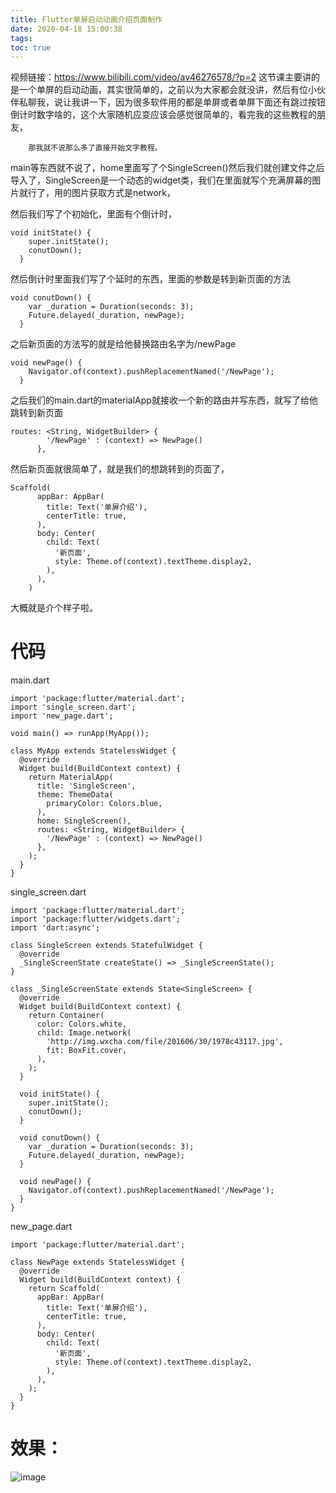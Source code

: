 ```yaml
---
title: Flutter单屏启动动画介绍页面制作
date: 2020-04-18 15:00:38
tags:
toc: true
---
```

视频链接：https://www.bilibili.com/video/av46276578/?p=2
 这节课主要讲的是一个单屏的启动动画，其实很简单的，之前以为大家都会就没讲，然后有位小伙伴私聊我，说让我讲一下，因为很多软件用的都是单屏或者单屏下面还有跳过按钮倒计时数字啥的，这个大家随机应变应该会感觉很简单的，看完我的这些教程的朋友，

        那我就不说那么多了直接开始文字教程。

main等东西就不说了，home里面写了个SingleScreen()然后我们就创建文件之后导入了，SingleScreen是一个动态的widget类，我们在里面就写个充满屏幕的图片就行了，用的图片获取方式是network，

然后我们写了个初始化，里面有个倒计时，
```
void initState() { 
    super.initState();
    conutDown();
  }
```
然后倒计时里面我们写了个延时的东西，里面的参数是转到新页面的方法
```
void conutDown() {
    var _duration = Duration(seconds: 3);
    Future.delayed(_duration, newPage);
  }
```
之后新页面的方法写的就是给他替换路由名字为/newPage
```
void newPage() {
    Navigator.of(context).pushReplacementNamed('/NewPage');
  }
```
之后我们的main.dart的materialApp就接收一个新的路由并写东西，就写了给他跳转到新页面
```
routes: <String, WidgetBuilder> {
        '/NewPage' : (context) => NewPage()
      },
```
然后新页面就很简单了，就是我们的想跳转到的页面了，
```
Scaffold(
      appBar: AppBar(
        title: Text('单屏介绍'),
        centerTitle: true,
      ),
      body: Center(
        child: Text(
          '新页面',
          style: Theme.of(context).textTheme.display2,
        ),
      ),
    )
```
大概就是介个样子啦。

# 代码
main.dart
```
import 'package:flutter/material.dart';
import 'single_screen.dart';
import 'new_page.dart';

void main() => runApp(MyApp());

class MyApp extends StatelessWidget {
  @override
  Widget build(BuildContext context) {
    return MaterialApp(
      title: 'SingleScreen',
      theme: ThemeData(
        primaryColor: Colors.blue,
      ),
      home: SingleScreen(),
      routes: <String, WidgetBuilder> {
        '/NewPage' : (context) => NewPage()
      },
    );
  }
}
```
single_screen.dart
```
import 'package:flutter/material.dart';
import 'package:flutter/widgets.dart';
import 'dart:async';

class SingleScreen extends StatefulWidget {
  @override
  _SingleScreenState createState() => _SingleScreenState();
}

class _SingleScreenState extends State<SingleScreen> {
  @override
  Widget build(BuildContext context) {
    return Container(
      color: Colors.white,
      child: Image.network(
        'http://img.wxcha.com/file/201606/30/1978c43117.jpg',
        fit: BoxFit.cover,
      ),
    );
  }

  void initState() { 
    super.initState();
    conutDown();
  }

  void conutDown() {
    var _duration = Duration(seconds: 3);
    Future.delayed(_duration, newPage);
  }

  void newPage() {
    Navigator.of(context).pushReplacementNamed('/NewPage');
  }
}
```
new_page.dart
```
import 'package:flutter/material.dart';

class NewPage extends StatelessWidget {
  @override
  Widget build(BuildContext context) {
    return Scaffold(
      appBar: AppBar(
        title: Text('单屏介绍'),
        centerTitle: true,
      ),
      body: Center(
        child: Text(
          '新页面',
          style: Theme.of(context).textTheme.display2,
        ),
      ),
    );
  }
}
```
# 效果：
![image](http://upload-images.jianshu.io/upload_images/14347887-cb96fed106fb127a.gif?imageMogr2/auto-orient/strip)